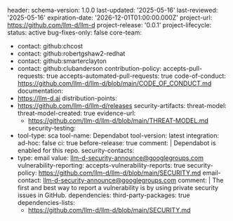 header:
  schema-version: 1.0.0
  last-updated: '2025-05-16'
  last-reviewed: '2025-05-16'
  expiration-date: '2026-12-01T01:00:00.000Z'
  project-url: https://github.com/llm-d/llm-d
  project-release: '0.0.1'
project-lifecycle:
  status: active
  bug-fixes-only: false
  core-team:
  - contact: github:chcost
  - contact: github:robertgshaw2-redhat
  - contact: github:smarterclayton
  - contact: github:clubanderson
contribution-policy:
  accepts-pull-requests: true
  accepts-automated-pull-requests: true
  code-of-conduct: https://github.com/llm-d/llm-d/blob/main/CODE_OF_CONDUCT.md
documentation:
- https://llm-d.ai
distribution-points:
- https://github.com/llm-d/llm-d/releases
security-artifacts:
  threat-model:
    threat-model-created: true
    evidence-url:
    - https://github.com/llm-d/llm-d/blob/main/THREAT-MODEL.md
security-testing:
- tool-type: sca
  tool-name: Dependabot
  tool-version: latest
  integration:
    ad-hoc: false
    ci: true
    before-release: true
  comment: |
    Dependabot is enabled for this repo.
security-contacts:
- type: email
  value: llm-d-security-announce@googlegroups.com
vulnerability-reporting:
  accepts-vulnerability-reports: true
  security-policy: https://github.com/llm-d/llm-d/blob/main/SECURITY.md
  email-contact: llm-d-security-announce@googlegroups.com
  comment: |
    The first and best way to report a vulnerability is by using private security issues in GitHub.
dependencies:
  third-party-packages: true
  dependencies-lists:
  - https://github.com/llm-d/llm-d/blob/main/SECURITY.md